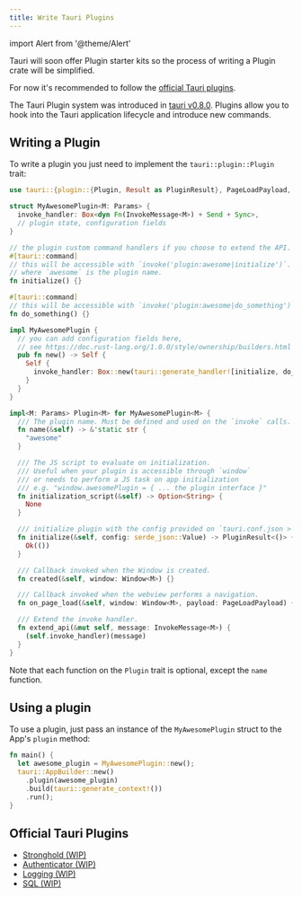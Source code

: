 ```yaml
---
title: Write Tauri Plugins
---
```


import Alert from '@theme/Alert'

<Alert title="Note" icon="info-alt">
Tauri will soon offer Plugin starter kits so the process of writing a Plugin crate will be simplified.

For now it's recommended to follow the [official Tauri plugins](#official-tauri-plugins).
</Alert>

The Tauri Plugin system was introduced in [tauri v0.8.0](https://docs.rs/tauri/0.8.0/tauri/).
Plugins allow you to hook into the Tauri application lifecycle and introduce new commands.

## Writing a Plugin

To write a plugin you just need to implement the `tauri::plugin::Plugin` trait:

```rust
use tauri::{plugin::{Plugin, Result as PluginResult}, PageLoadPayload, Params, Window, InvokeMessage};

struct MyAwesomePlugin<M: Params> {
  invoke_handler: Box<dyn Fn(InvokeMessage<M>) + Send + Sync>,
  // plugin state, configuration fields
}

// the plugin custom command handlers if you choose to extend the API.
#[tauri::command]
// this will be accessible with `invoke('plugin:awesome|initialize')`.
// where `awesome` is the plugin name.
fn initialize() {}

#[tauri::command]
// this will be accessible with `invoke('plugin:awesome|do_something')`.
fn do_something() {}

impl MyAwesomePlugin {
  // you can add configuration fields here,
  // see https://doc.rust-lang.org/1.0.0/style/ownership/builders.html
  pub fn new() -> Self {
    Self {
      invoke_handler: Box::new(tauri::generate_handler![initialize, do_something]),
    }
  }
}

impl<M: Params> Plugin<M> for MyAwesomePlugin<M> {
  /// The plugin name. Must be defined and used on the `invoke` calls.
  fn name(&self) -> &'static str {
    "awesome"
  }

  /// The JS script to evaluate on initialization.
  /// Useful when your plugin is accessible through `window`
  /// or needs to perform a JS task on app initialization
  /// e.g. "window.awesomePlugin = { ... the plugin interface }"
  fn initialization_script(&self) -> Option<String> {
    None
  }

  /// initialize plugin with the config provided on `tauri.conf.json > plugins > $yourPluginName` or the default value.
  fn initialize(&self, config: serde_json::Value) -> PluginResult<()> {
    Ok(())
  }

  /// Callback invoked when the Window is created.
  fn created(&self, window: Window<M>) {}

  /// Callback invoked when the webview performs a navigation.
  fn on_page_load(&self, window: Window<M>, payload: PageLoadPayload) {}

  /// Extend the invoke handler.
  fn extend_api(&mut self, message: InvokeMessage<M>) {
    (self.invoke_handler)(message)
  }
}
```

Note that each function on the `Plugin` trait is optional, except the `name` function.

## Using a plugin

To use a plugin, just pass an instance of the `MyAwesomePlugin` struct to the App's `plugin` method:

```rust
fn main() {
  let awesome_plugin = MyAwesomePlugin::new();
  tauri::AppBuilder::new()
    .plugin(awesome_plugin)
    .build(tauri::generate_context!())
    .run();
}
```

## Official Tauri Plugins

- [Stronghold (WIP)](https://github.com/tauri-apps/tauri-plugin-stronghold)
- [Authenticator (WIP)](https://github.com/tauri-apps/tauri-plugin-authenticator)
- [Logging (WIP)](https://github.com/tauri-apps/tauri-plugin-log)
- [SQL (WIP)](https://github.com/tauri-apps/tauri-plugin-sql)
